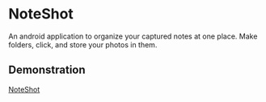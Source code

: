 # NoteShot
An android application to organize your captured notes at one place. Make folders, click, and store your photos in them.


## Demonstration
[NoteShot](https://user-images.githubusercontent.com/50256353/125835603-7f005583-2379-4757-bd17-7a2fa0b6b0aa.mp4)

